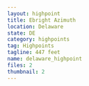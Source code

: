 ```yaml
---
layout: highpoint
title: Ebright Azimuth
location: Delaware
state: DE
category: highpoints
tag: Highpoints
tagline: 447 feet
name: delaware_highpoint
files: 2
thumbnail: 2
---
```

